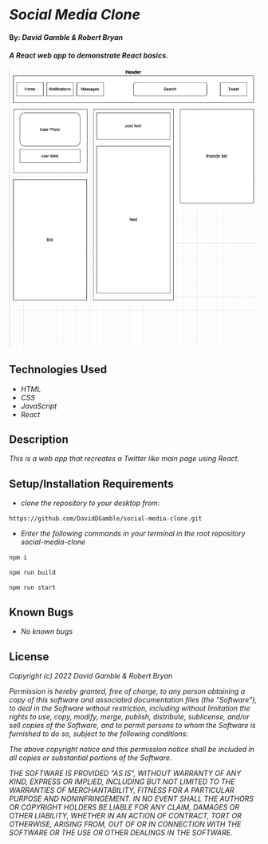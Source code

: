 # _Social Media Clone_

#### By: _**David Gamble & Robert Bryan**_

#### _A React web app to demonstrate React basics._

![Diagram](https://github.com/DavidDGamble/social-media-clone/blob/main/src/images/Diagram.png)

## Technologies Used

* _HTML_
* _CSS_
* _JavaScript_
* _React_

## Description

_This is a web app that recreates a Twitter like main page using React._

## Setup/Installation Requirements

* _clone the repository to your desktop from:_
```
https://github.com/DavidDGamble/social-media-clone.git
```
* _Enter the following commands in your terminal in the root repository social-media-clone_
```
npm i
```
```
npm run build
```
```
npm run start
```

## Known Bugs

* _No known bugs_

## License

_Copyright (c) 2022 David Gamble & Robert Bryan_

_Permission is hereby granted, free of charge, to any person obtaining a copy of this software and associated documentation files (the "Software"), to deal in the Software without restriction, including without limitation the rights to use, copy, modify, merge, publish, distribute, sublicense, and/or sell copies of the Software, and to permit persons to whom the Software is furnished to do so, subject to the following conditions:_

_The above copyright notice and this permission notice shall be included in all copies or substantial portions of the Software._

_THE SOFTWARE IS PROVIDED "AS IS", WITHOUT WARRANTY OF ANY KIND, EXPRESS OR IMPLIED, INCLUDING BUT NOT LIMITED TO THE WARRANTIES OF MERCHANTABILITY, FITNESS FOR A PARTICULAR PURPOSE AND NONINFRINGEMENT. IN NO EVENT SHALL THE AUTHORS OR COPYRIGHT HOLDERS BE LIABLE FOR ANY CLAIM, DAMAGES OR OTHER LIABILITY, WHETHER IN AN ACTION OF CONTRACT, TORT OR OTHERWISE, ARISING FROM, OUT OF OR IN CONNECTION WITH THE SOFTWARE OR THE USE OR OTHER DEALINGS IN THE SOFTWARE._
